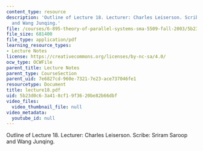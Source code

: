 ```yaml
---
content_type: resource
description: 'Outline of Lecture 18. Lecturer: Charles Leiserson. Scribe: Sriram Saroop
  and Wang Junqing.'
file: /courses/6-895-theory-of-parallel-systems-sma-5509-fall-2003/5b23d0c63a418cf19f3620be82b66dbf_lecture18.pdf
file_size: 681400
file_type: application/pdf
learning_resource_types:
- Lecture Notes
license: https://creativecommons.org/licenses/by-nc-sa/4.0/
ocw_type: OCWFile
parent_title: Lecture Notes
parent_type: CourseSection
parent_uid: 7e6827cd-960e-7321-7e23-ace737046fe1
resourcetype: Document
title: lecture18.pdf
uid: 5b23d0c6-3a41-8cf1-9f36-20be82b66dbf
video_files:
  video_thumbnail_file: null
video_metadata:
  youtube_id: null
---
```

Outline of Lecture 18. Lecturer: Charles Leiserson. Scribe: Sriram Saroop and Wang Junqing.
